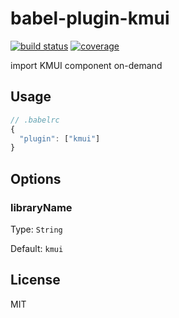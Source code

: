 # babel-plugin-kmui

[![build status][build-status-image]][build-status-url]
[![coverage][coverage-image]][coverage-url]

import KMUI component on-demand

## Usage

```js
// .babelrc
{
  "plugin": ["kmui"]
}
```

## Options

### libraryName

Type: `String`

Default: `kmui`

## License

MIT

[build-status-image]: https://img.shields.io/travis/kaola-fed/babel-plugin-kmui.svg?style=flat-square
[build-status-url]: https://img.shields.io/travis/kaola-fed/babel-plugin-kmui.svg?style=flat-square

[coverage-image]: https://img.shields.io/codecov/c/github/kaola-fed/babel-plugin-kmui.svg?style=flat-square
[coverage-url]: https://codecov.io/gh/kaola-fed/babel-plugin-kmui
